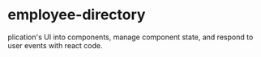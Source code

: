 # employee-directory
plication's UI into components, manage component state, and respond to user events with react code.
